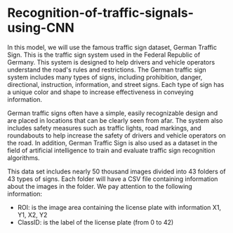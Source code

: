 # Recognition-of-traffic-signals-using-CNN
In this model, we will use the famous traffic sign dataset, German Traffic Sign. This is the traffic sign system used in the Federal Republic of Germany. This system is designed to help drivers and vehicle operators understand the road's rules and restrictions. The German traffic sign system includes many types of signs, including prohibition, danger, directional, instruction, information, and street signs. Each type of sign has a unique color and shape to increase effectiveness in conveying information.

German traffic signs often have a simple, easily recognizable design and are placed in locations that can be clearly seen from afar. The system also includes safety measures such as traffic lights, road markings, and roundabouts to help increase the safety of drivers and vehicle operators on the road. In addition, German Traffic Sign is also used as a dataset in the field of artificial intelligence to train and evaluate traffic sign recognition algorithms.

This data set includes nearly 50 thousand images divided into 43 folders of 43 types of signs. Each folder will have a CSV file containing information about the images in the folder. We pay attention to the following information:
- ROI: is the image area containing the license plate with information X1, Y1, X2, Y2
- ClassID: is the label of the license plate (from 0 to 42)
